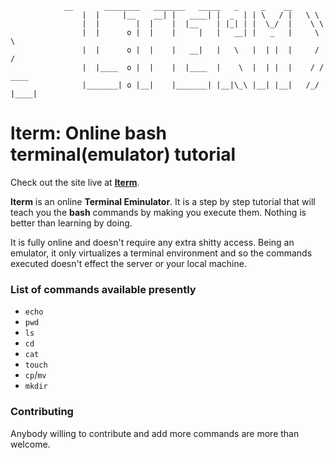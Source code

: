 		        __       ________   _______   _____   _     _    __
                    |  |     |__    __| |   ____| |  _  | | \   / |   \ \           
                    |  |        |  |    |  |__    | |_| | |  \_/  |    \ \          
                    |  |      o |  |    |     |   |   __| |   _   |     \ \         
                    |  |      o |  |    |   __|   |   \   |  | |  |     / /         
                    |  |____  o |  |    |  |____  |    \  |  | |  |    / / ____   
                    |_______| o |__|    |_______| |__|\_\ |__| |__|   /_/ |____|  

# lterm: Online bash terminal(emulator) tutorial

Check out the site live at **<a href="https://sr6033.github.io/lterm/">lterm</a>**.

**lterm** is an online **Terminal Eminulator**. It is a step by step tutorial that will teach you the **bash** commands by making you execute them. Nothing is better than learning by doing.

It is fully online and doesn't require any extra shitty access. Being an emulator, it only virtualizes a terminal environment and so the commands executed doesn't effect the server or your local machine. 

### List of commands available presently

- `echo`
- `pwd`
- `ls`
- `cd`
- `cat`
- `touch`
- `cp`/`mv`
- `mkdir`

### Contributing

Anybody willing to contribute and add more commands are more than welcome. 
